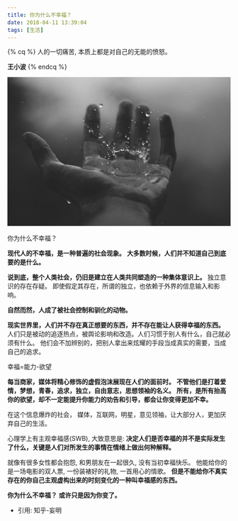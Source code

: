 ```yaml
---
title: 你为什么不幸福？
date: 2018-04-11 13:39:04
tags: [生活]
---
```


{% cq %}
人的一切痛苦, 本质上都是对自己的无能的愤怒。

**王小波**
{% endcq %}

<img src="/asserts/201804161.jpg" class="full-image" />
<!-- more -->

你为什么不幸福？

**现代人的不幸福，是一种普遍的社会现象。**
**大多数时候，人们并不知道自己到底要的是什么。**

**说到底，整个人类社会，仍旧是建立在人类共同塑造的一种集体意识上。**
独立意识的存在存疑。
即使假定其存在，所谓的独立，也依赖于外界的信息输入和影响。

**自然而然，人成了被社会控制和驯化的动物。**

**现实世界里，人们并不存在真正想要的东西，并不存在能让人获得幸福的东西。**
人们只是被动的追逐热点，被舆论影响和改造。人们习惯于别人有什么，自己就必须有什么。
他们会不加辨别的，把别人拿出来炫耀的手段当成真实的需要，当成自己的追求。

幸福=能力-欲望

**每当商家，媒体将精心修饰的虚假泡沫展现在人们的面前时。**
**不管他们是打着爱情，梦想，青春，追求，独立，自由意志，思想领袖的名义。**
**所有，是所有抬高你的欲望，却不一定能提升你能力的劝告和引导，都会让你变得更加不幸。**


在这个信息爆炸的社会，
媒体，互联网，明星，意见领袖，让大部分人，更加厌弃自己的生活。

心理学上有主观幸福感(SWB), 大致意思是:
**决定人们是否幸福的并不是实际发生了什么，关键是人们对所发生的事情在情绪上做出何种解释。**

就像有很多女性都会抱怨, 和男朋友在一起很久, 没有当初幸福快乐。
他能给你的是一场电影的双人票, 一份装裱好的礼物, 一首用心的情歌。
**但是不能给你不真实存在的你自己主观虚构出来的时刻变化的一种叫幸福感的东西。**


**你为什么不幸福？**
**或许只是因为你变了。**


- 引用: 
    知乎-妄明